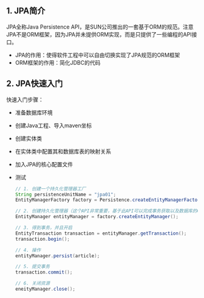 ## 1. JPA简介

JPA全称Java Persistence API，是SUN公司推出的一套基于ORM的规范。注意JPA不是ORM框架，因为JPA并未提供ORM实现，而是只提供了一些编程的API接口。

- JPA的作用：使得软件工程中可以自由切换实现了JPA规范的ORM框架
- ORM框架的作用：简化JDBC的代码

## 2. JPA快速入门

快速入门步骤：

- 准备数据库环境

- 创建Java工程、导入maven坐标

- 创建实体类

- 在实体类中配置其和数据库表的映射关系

- 加入JPA的核心配置文件

- 测试

    ```java
    // 1. 创建一个持久化管理器工厂
    String persistenceUnitName = "jpa01";
    EntityManagerFactory factory = Persistence.createEntityManagerFactory(persistenceUnityName);
    
    // 2. 创建持久化管理器（这个API非常重要，基于此API可以完成事务获取以及数据库的CRUD操作）
    EntityManager entityManager = factory.createEntityManager();
    
    // 3. 得到事务，并且开启
    EntityTransaction transaction = entityManager.getTransaction();
    transaction.begin();
    
    // 4. 操作
    entityManager.persist(article);
    
    // 5. 提交事务
    transaction.commit();
    
    // 6. 关闭资源
    eneityManager.close();
    ```



